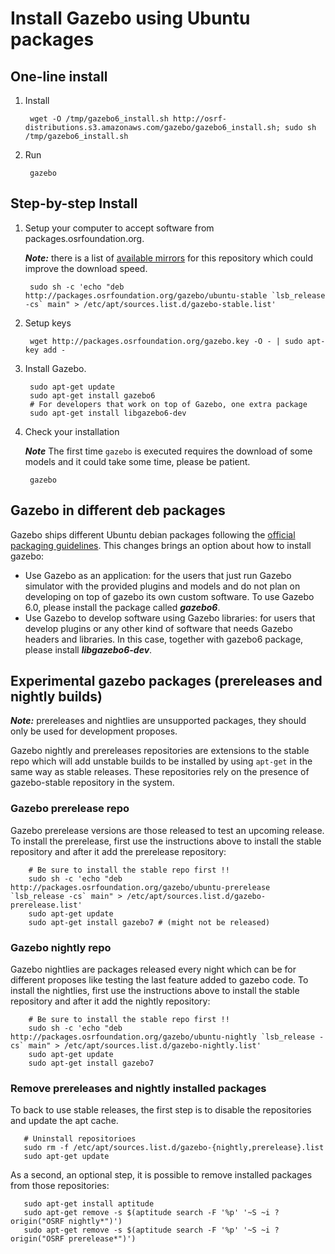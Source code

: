 # Install Gazebo using Ubuntu packages

## One-line install

1. Install

        wget -O /tmp/gazebo6_install.sh http://osrf-distributions.s3.amazonaws.com/gazebo/gazebo6_install.sh; sudo sh /tmp/gazebo6_install.sh

2. Run

        gazebo

## Step-by-step Install

1. Setup your computer to accept software from packages.osrfoundation.org.

    ***Note:*** there is a list of [available mirrors](https://bitbucket.org/osrf/gazebo/wiki/gazebo_mirrors) for this repository which could improve the download speed.

        sudo sh -c 'echo "deb http://packages.osrfoundation.org/gazebo/ubuntu-stable `lsb_release -cs` main" > /etc/apt/sources.list.d/gazebo-stable.list'

1. Setup keys

        wget http://packages.osrfoundation.org/gazebo.key -O - | sudo apt-key add -

1. Install Gazebo.

        sudo apt-get update
        sudo apt-get install gazebo6
        # For developers that work on top of Gazebo, one extra package
        sudo apt-get install libgazebo6-dev

1. Check your installation

    ***Note*** The first time `gazebo` is executed requires the download of some models and it could take some time, please be patient.

        gazebo

## Gazebo in different deb packages

Gazebo ships different Ubuntu debian packages following the [official packaging guidelines](https://www.debian.org/doc/manuals/maint-guide/). This changes brings an option about how to install gazebo:

 * Use Gazebo as an application: for the users that just run Gazebo simulator with the provided plugins and models and do not plan on developing on top of gazebo its own custom software. To use Gazebo 6.0, please install the package called ***gazebo6***.
 * Use Gazebo to develop software using Gazebo libraries: for users that develop plugins or any other kind of software that needs Gazebo headers and libraries. In this case, together with gazebo6 package, please install ***libgazebo6-dev***.

## Experimental gazebo packages (prereleases and nightly builds)

***Note:*** prereleases and nightlies are unsupported packages, they should
only be used for development proposes.

Gazebo nightly and prereleases repositories are extensions to the stable 
repo which will add unstable builds to be installed by using `apt-get`
in the same way as stable releases. These repositories rely on the
presence of gazebo-stable repository in the system.

### Gazebo prerelease repo

Gazebo prerelease versions are those released to test an upcoming release.
To install the prerelease, first use the
instructions above to install the stable repository and after it add the
prerelease repository:

        # Be sure to install the stable repo first !!
        sudo sh -c 'echo "deb http://packages.osrfoundation.org/gazebo/ubuntu-prerelease `lsb_release -cs` main" > /etc/apt/sources.list.d/gazebo-prerelease.list'
        sudo apt-get update
        sudo apt-get install gazebo7 # (might not be released)

### Gazebo nightly repo

Gazebo nightlies are packages released every night which can be for different
proposes like testing the last feature added to gazebo code. To install the
nightlies, first use the instructions above to install the stable repository
and after it add the nightly repository:

        # Be sure to install the stable repo first !!
        sudo sh -c 'echo "deb http://packages.osrfoundation.org/gazebo/ubuntu-nightly `lsb_release -cs` main" > /etc/apt/sources.list.d/gazebo-nightly.list'
        sudo apt-get update
        sudo apt-get install gazebo7

### Remove prereleases and nightly installed packages

To back to use stable releases, the first step is to disable the repositories
and update the apt cache.

       # Uninstall repositorioes
       sudo rm -f /etc/apt/sources.list.d/gazebo-{nightly,prerelease}.list
       sudo apt-get update

As a second, an optional step, it is possible to remove installed packages from those repositories:

       sudo apt-get install aptitude
       sudo apt-get remove -s $(aptitude search -F '%p' '~S ~i ?origin("OSRF nightly*")')
       sudo apt-get remove -s $(aptitude search -F '%p' '~S ~i ?origin("OSRF prerelease*")')
